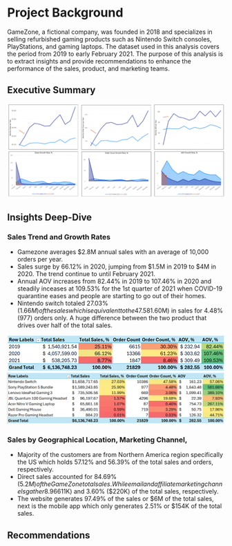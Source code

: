 # Project Background 
GameZone, a fictional company, was founded in 2018 and specializes in selling refurbished gaming products such as Nintendo Switch consoles, PlayStations, and gaming laptops. The dataset used in this analysis covers the period from 2019 to early February 2021. The purpose of this analysis is to extract insights and provide recommendations to enhance the performance of the sales, product, and marketing teams.

## Executive Summary 
![image](https://github.com/LeeUNel/GameZome-Analysis/blob/d7639b15ee6d930cf9eff0f3f8bb5b46eccc894e/Annual%20Sales%2C%20Order%2C%20AOV%20Trend.png)
## Insights Deep-Dive
### Sales Trend and Growth Rates
- Gamezone averages $2.8M annual sales with an average of 10,000 orders per year.
- Sales surge by 66.12% in 2020, jumping from $1.5M in 2019 to $4M in 2020. The trend continue to until February 2021.
- Annual AOV increases from 82.44% in 2019 to 107.46% in 2020 and steadily inceases at 109.53% for the 1st quarter of 2021 when COVID-19 quarantine eases and people are starting to go out of their homes.
- Nintendo switch totaled 27.03% ($1.66M) of the sales which is equivalent to the 47.58% (10K) of the total orders. On the other hand, Sony Playstation 5 Bundle accumulated 25.90% ($1.60M) in sales for 4.48% (977) orders only. A huge difference between the two product that drives over half of the total sales.
  
![image](https://github.com/LeeUNel/GameZome-Analysis/blob/main/Annual%20Sales,%20Order,%20AOV.png?raw=true)
![image](https://github.com/LeeUNel/GameZome-Analysis/blob/6d805b576cd64cea6549e37bb328e38a1ad3e25b/Most%20Sold%20Products.png?raw=true)

 ### Sales by Geographical Location, Marketing Channel, 
- Majority of the customers are from Northern America region specifically the US which holds 57.12% and 56.39% of the total sales and orders, respectively.
- Direct sales accounted for 84.69% ($5.2M) of the GameZone total sales. While email and affiliate marketing  channels gather 8.96% ($611K) and 3.60% ($220K) of the total sales, respectively. 
- The website generates 97.49% of the sales or $6M of the total sales, next is the mobile app which only generates 2.51% or $154K of the total sales. 

## Recommendations 
